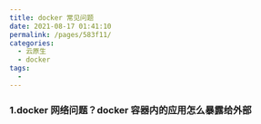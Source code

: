 ```yaml
---
title: docker 常见问题
date: 2021-08-17 01:41:10
permalink: /pages/583f11/
categories:
  - 云原生
  - docker
tags:
  - 
---
```

### 1.docker 网络问题？docker 容器内的应用怎么暴露给外部

